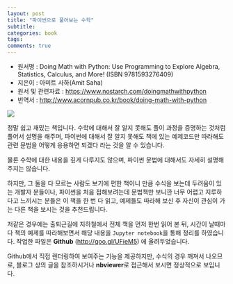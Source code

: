 ```yaml
---
layout: post
title: "파이썬으로 풀어보는 수학"
subtitle:  
categories: book
tags:  
comments: true
---
```


- 원서명 : Doing Math with Python: Use Programming to Explore Algebra, Statistics, Calculus, and More! (ISBN 9781593276409)
- 지은이 : 아미트 사하(Amit Saha)
- 원서 및 관련자료 : <https://www.nostarch.com/doingmathwithpython>
- 번역서 : <http://www.acornpub.co.kr/book/doing-math-with-python>

![](https://github.com/DevStarSJ/Study/blob/master/Blog/Review/Books/image/DoingMathWithPython.cover.jpg?raw=true)

정말 쉽고 재밌는 책입니다.
수학에 대해서 잘 알지 못해도 풀이 과정을 증명하는 것처럼 풀어서 설명을 해주며,
파이썬에 대해서 잘 알지 못해도 책에 있는 예제코드만 따라해도 관련 문법을 어떻게 응용하면 되겠다 라는 것을 알 수 있습니다.

물론 수학에 대한 내용을 깊게 다루지도 않으며, 파이썬 문법에 대해서도 자세히 설명해주지는 않습니다.

하지만, 그 둘을 다 모르는 사람도 보기에 편한 책이니 만큼 수식을 보는데 두려움이 있는 개발자 분들이나,
파이썬을 처음 접해보려는데 문법책만 보니깐 너무 어렵고 지루하다고 느끼시는 분들은 이 책을 한 번 다 읽고, 예제들도 따라해 보신 후
자신이 관심이 가는 다른 책을 보시는 것을 추천드립니다.

저같은 경우에는 출퇴근길에 지하철에서 전체 책을 먼저 한번 읽어 본 뒤,
시간이 날때마다 책의 예제를 따라해보면서 해당 내용을 `Jupyter notebook`을 통해 정리를 하였습니다.
작업한 파일은 **Github** (<http://goo.gl/UFieM5>) 에 올려두었습니다.

Github에서 직접 렌더링하여 보여주는 기능을 제공하지만, 수식의 경우 깨져서 나오므로,
블로그 상의 글을 참조하시거나 **nbviewer**로 접근해서 보시면 정상적으로 보입니다.
